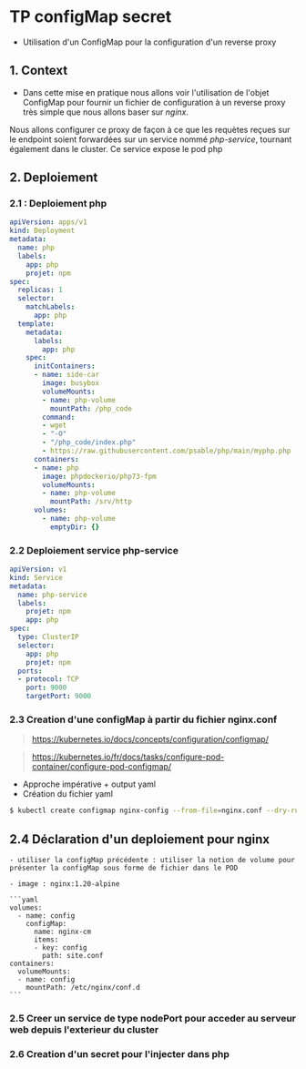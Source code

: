 # TP configMap secret


- Utilisation d'un ConfigMap pour la configuration d'un reverse proxy

## 1. Context

- Dans cette mise en pratique nous allons voir l'utilisation de l'objet ConfigMap pour fournir un fichier de configuration à un reverse proxy très simple que nous allons baser sur *nginx*.

Nous allons configurer ce proxy de façon à ce que les requètes reçues sur le endpoint  soient forwardées sur un service nommé *php-service*, tournant également dans le cluster. Ce service expose le pod php

## 2. Deploiement 

### 2.1 : Deploiement php

```yaml
apiVersion: apps/v1
kind: Deployment
metadata:
  name: php
  labels:
    app: php
    projet: npm
spec:
  replicas: 1
  selector:
    matchLabels:
      app: php
  template:
    metadata:
      labels:
        app: php
    spec:
      initContainers:
      - name: side-car
        image: busybox
        volumeMounts:
        - name: php-volume
          mountPath: /php_code
        command:
        - wget
        - "-O"
        - "/php_code/index.php"
        - https://raw.githubusercontent.com/psable/php/main/myphp.php
      containers:
      - name: php
        image: phpdockerio/php73-fpm
        volumeMounts:
        - name: php-volume
          mountPath: /srv/http
      volumes:
        - name: php-volume
          emptyDir: {}
```

### 2.2 Deploiement service php-service

```yaml
apiVersion: v1
kind: Service
metadata:
  name: php-service
  labels:
    projet: npm
    app: php
spec:
  type: ClusterIP
  selector:
    app: php
    projet: npm
  ports:
  - protocol: TCP
    port: 9000
    targetPort: 9000
```

### 2.3 Creation d'une configMap à partir du fichier nginx.conf

> https://kubernetes.io/docs/concepts/configuration/configmap/

> https://kubernetes.io/fr/docs/tasks/configure-pod-container/configure-pod-configmap/

- Approche impérative + output yaml
- Création du fichier yaml

```bash
$ kubectl create configmap nginx-config --from-file=nginx.conf --dry-run=client -o yaml > cm-nginx.yaml
```


## 2.4 Déclaration d'un deploiement pour nginx

    - utiliser la configMap précédente : utiliser la notion de volume pour présenter la configMap sous forme de fichier dans le POD

    - image : nginx:1.20-alpine

    ```yaml
    volumes:
      - name: config
        configMap:
          name: nginx-cm
          items:
          - key: config
            path: site.conf
    containers:
      volumeMounts:
      - name: config
        mountPath: /etc/nginx/conf.d
    ```

### 2.5 Creer un service de type nodePort pour acceder au serveur web depuis l'exterieur du cluster


### 2.6 Creation d'un secret pour l'injecter dans php

